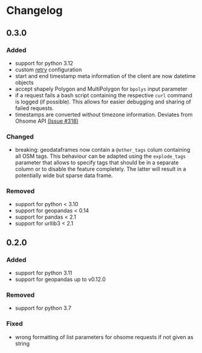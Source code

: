 # Changelog

## 0.3.0

### Added

 - support for python 3.12
 - custom [retry](https://urllib3.readthedocs.io/en/latest/reference/urllib3.util.html#urllib3.util.Retry) configuration
 - start and end timestamp meta information of the client are now datetime objects
 - accept shapely Polygon and MultiPolygon for `bpolys` input parameter
 - if a request fails a bash script containing the respective `curl` command is logged (if possible). This allows for easier debugging and sharing of failed requests.
 - timestamps are converted without timezone information. Deviates from Ohsome API [(Issue #318)](https://github.com/GIScience/ohsome-api/issues/318)

### Changed

 - breaking: geodataframes now contain a `@other_tags` colum containing all OSM tags. This behaviour can be adapted using the `explode_tags` parameter that allows to specify tags that should be in a separate column or to disable the feature completely. The latter will result in a potentially wide but sparse data frame.

### Removed

 - support for python < 3.10
 - support for geopandas < 0.14
 - support for pandas < 2.1
 - support for urllib3 < 2.1

## 0.2.0

### Added

 - support for python 3.11
 - support for geopandas up to v0.12.0

### Removed

 - support for python 3.7

### Fixed

 - wrong formatting of list parameters for ohsome requests if not given as string
